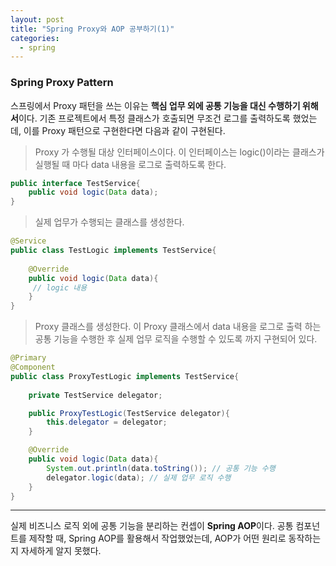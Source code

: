 ```yaml
---
layout: post
title: "Spring Proxy와 AOP 공부하기(1)"
categories:
  - spring
---
```


### Spring Proxy Pattern
스프링에서 Proxy 패턴을 쓰는 이유는 **핵심 업무 외에 공통 기능을 대신 수행하기 위해서**이다.
기존 프로젝트에서 특정 클래스가 호출되면 무조건 로그를 출력하도록 했었는데, 이를 Proxy 패턴으로 구현한다면 다음과 같이 구현된다.

> Proxy 가 수행될 대상 인터페이스이다. 이 인터페이스는 logic()이라는 클래스가 실행될 때 마다 data 내용을 로그로 출력하도록 한다.
```java
public interface TestService{
    public void logic(Data data);
}
```

> 실제 업무가 수행되는 클래스를 생성한다.
```java
@Service
public class TestLogic implements TestService{
    
    @Override
    public void logic(Data data){
     // logic 내용
    }
}
```

> Proxy 클래스를 생성한다. 이 Proxy 클래스에서 data 내용을 로그로 출력 하는 공통 기능을 수행한 후 실제 업무 로직을 수행할 수 있도록 까지 구현되어 있다.
```java
@Primary
@Component
public class ProxyTestLogic implements TestService{
    
    private TestService delegator;

    public ProxyTestLogic(TestService delegator){
        this.delegator = delegator;
    }

    @Override
    public void logic(Data data){
        System.out.println(data.toString()); // 공통 기능 수행
        delegator.logic(data); // 실제 업무 로직 수행 
    }
}
```
---

실제 비즈니스 로직 외에 공통 기능을 분리하는 컨셉이 **Spring AOP**이다. 공통 컴포넌트를 제작할 때, Spring AOP를 활용해서 작업했었는데, 
AOP가 어떤 원리로 동작하는지 자세하게 알지 못했다.

